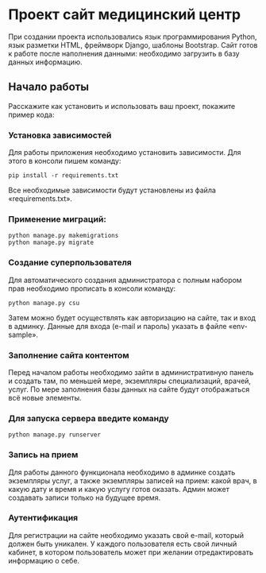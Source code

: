 # Проект сайт медицинский центр
При создании проекта использовались язык программирования Python, язык разметки HTML, фреймворк Django, шаблоны Bootstrap.
Сайт готов к работе после наполнения данными: необходимо загрузить в базу данных информацию.


## Начало работы
Расскажите как установить и использовать ваш проект, покажите пример кода:


### Установка зависимостей
Для работы приложения необходимо установить зависимости. Для этого в консоли пишем команду:
``` 
pip install -r requirements.txt
```
Все необходимые зависимости будут установлены из файла «requirements.txt».
### Применение миграций:
``` 
python manage.py makemigrations
python manage.py migrate
```

### Создание суперпользователя
Для автоматического создания администратора с полным набором прав необходимо прописать в консоли команду:
``` 
python manage.py csu
```
Затем можно будет осуществлять как авторизацию на сайте, так и вход в админку. 
Данные для входа (e-mail и пароль) указать в файле «env-sample».


### Заполнение сайта контентом
Перед началом работы необходимо зайти в административную панель и создать там, по меньшей мере, экземпляры специализаций, врачей, услуг. По мере заполнения базы данных на сайте будут отображаться всё новые элементы.

### Для запуска сервера введите команду 
``` 
python manage.py runserver
```

### Запись на прием
Для работы данного функционала необходимо в админке создать экземпляры услуг, а также экземпляры записей на прием: какой врач, в какую дату и время и какую услугу готов оказать.
Админ может создавать записи только на будущее время.

### Аутентификация
Для регистрации на сайте необходимо указать свой e-mail, который должен быть уникален.
У каждого пользователя есть свой личный кабинет, в котором пользователь может при желании отредактировать информацию о себе.


